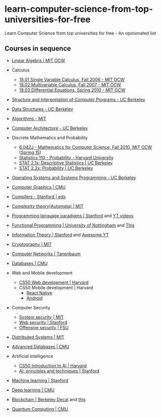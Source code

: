 # learn-computer-science-from-top-universities-for-free
Learn Computer Science from top universities for free - An opinionated list


## Courses in sequence

- [Linear Algebra | MIT OCW](https://www.youtube.com/watch?v=7UJ4CFRGd-U&list=PLE7DDD91010BC51F8)

- Calculus

  - [18.01 Single Variable Calculus, Fall 2006 - MIT OCW](https://ocw.mit.edu/courses/mathematics/18-01-single-variable-calculus-fall-2006/)
  - [18.02 Multivariable Calculus, Fall 2007 - MIT OCW](https://ocw.mit.edu/courses/mathematics/18-02-multivariable-calculus-fall-2007/)
  - [18.03 Differential Equations, Spring 2010 - MIT OCW](https://ocw.mit.edu/courses/mathematics/18-03-differential-equations-spring-2010/)

- [Structure and Interpretation of Computer Programs - UC Berkeley](https://cs61a.org/)

- [Data Structures - UC Berkeley](https://sp21.datastructur.es/)

- [Algorithms - MIT](https://www.youtube.com/watch?v=ZA-tUyM_y7s&list=PLUl4u3cNGP63EdVPNLG3ToM6LaEUuStEY)

- [Computer Architecture - UC Berkeley](https://cs61c.org/fa21/)

- Discrete Mathematics and Probability
  
  - [6.042J - Mathematics for Computer Science, Fall 2010, MIT OCW](https://ocw.mit.edu/courses/electrical-engineering-and-computer-science/6-042j-mathematics-for-computer-science-fall-2010/video-lectures/) ([Spring 15](https://ocw.mit.edu/courses/electrical-engineering-and-computer-science/6-042j-mathematics-for-computer-science-spring-2015/index.htm))
  - [Statistics 110 - Probability - Harvard University](https://www.youtube.com/playlist?list=PL2SOU6wwxB0uwwH80KTQ6ht66KWxbzTIo)
  - [STAT 2.1x: Descriptive Statistics | UC Berkeley](https://www.youtube.com/playlist?list=PL_Ig1a5kxu56TfFnGlRlH2YpOBWGiYsQD)
  - [STAT 2.2x: Probability | UC Berkeley](https://www.youtube.com/playlist?list=PL_Ig1a5kxu57qPZnHm-ie-D7vs9g7U-Cl)

- [Operating Systems and Systems Programming - UC Berkeley](https://cs162.org/)

- [Computer Graphics | CMU](https://www.youtube.com/playlist?list=PL9_jI1bdZmz2emSh0UQ5iOdT2xRHFHL7E)

- [Compilers - Stanford | edx](https://www.edx.org/course/compilers)

- [Complexity theory(Automata) | MIT](https://ocw.mit.edu/courses/mathematics/18-404j-theory-of-computation-fall-2020/video-lectures/)

- [Programming language paradigms | Stanford](https://see.stanford.edu/Course/CS107) and [YT videos](https://www.youtube.com/watch?v=Ps8jOj7diA0&list=PL9D558D49CA734A02)

- [Functional Programming | University of Nottingham](https://www.youtube.com/watch?v=TdpBqhlgqGI&list=PLF1Z-APd9zK7usPMx3LGMZEHrECUGodd3) and [ This](https://www.youtube.com/watch?v=2u0T7z6O9jM&list=PLF1Z-APd9zK5uFc8FKr_di9bfsYv8-lbc)

- [Information Theory | Stanford](https://www.youtube.com/watch?v=B7bYOSlv9bQ&list=PLv_7iO_xlL0Kz2nU05COpINjU8C0UPICA) and [Awesome YT](https://www.youtube.com/watch?v=69-YUSazuic&list=PLbg3ZX2pWlgKDVFNwn9B63UhYJVIerzHL)

- [Cryptography | MIT](https://www.youtube.com/playlist?list=PL6ogFv-ieghe8MOIcpD6UDtdK-UMHG8oH)

- [Computer Networks | Tanenbaum](https://media.pearsoncmg.com/ph/streaming/esm/tanenbaum5e_videonotes/tanenbaum_videoNotes.html)

- [Databases | CMU](https://www.youtube.com/watch?v=oeYBdghaIjc&list=PLSE8ODhjZXjbohkNBWQs_otTrBTrjyohi)

- Web and Mobile development
  - [CS50 Web development | Harvard](https://www.youtube.com/watch?v=Nn7EX3zkGUo&list=PLhQjrBD2T380xvFSUmToMMzERZ3qB5Ueu)
  - CS50 Mobile development | Harvard
    - [React Native](https://www.youtube.com/watch?v=_P7wHN_kOv4&list=PLhQjrBD2T382gdfveyad09Ierl_3Jh_wR)
    - [Android](https://www.youtube.com/watch?v=acqZaszVZH4&list=PLhQjrBD2T381qULidYDKP55-4u1piASC1)

- Computer Security
  - [System security | MIT](https://www.youtube.com/watch?v=x6QsaB2aSmU&list=PLvyhBjPyU05rrodFofj_jBEyxFLhKoyeJ)
  - [Web security | Stanford](https://www.youtube.com/watch?v=5JJrJGZ_LjM&list=PL1y1iaEtjSYiiSGVlL1cHsXN_kvJOOhu-)
  - [Offensive security | FSU](https://www.youtube.com/watch?v=4yNgP3CUOWo&list=PLcY9lFRK-q7sl5NRfSLIYKrqmRJy3oXjf)

- [Distributed Systems | MIT](https://www.youtube.com/playlist?list=PLrw6a1wE39_tb2fErI4-WkMbsvGQk9_UB)

- [Advanced Databases | CMU](https://www.youtube.com/watch?v=SdW5RKUboKc&list=PLSE8ODhjZXjasmrEd2_Yi1deeE360zv5O)

- Artificial intelligence
  - [CS50 Introduction to AI | Harvard](https://www.youtube.com/watch?v=LucW-p6zC5c&list=PLBw9d_OueVJS_084gYQexJ38LC2LEhpR4)
  - [AI: principles and techniques | Stanford](https://www.youtube.com/playlist?list=PLoROMvodv4rO1NB9TD4iUZ3qghGEGtqNX)

- [Machine learning | Stanford](https://www.youtube.com/playlist?list=PLLssT5z_DsK-h9vYZkQkYNWcItqhlRJLN)

- [Deep learning | CMU](https://www.youtube.com/channel/UC8hYZGEkI2dDO8scT8C5UQA/playlists)

- [Blockchain | Berkeley Decal](https://www.youtube.com/playlist?list=PLSONl1AVlZNU0QTGpbgEQXKHcmgYz-ddT) and [ this](https://www.youtube.com/playlist?list=PLSONl1AVlZNUzp71_H1kb87PvIh8kIZU9)

- [Quantum Computing | CMU](https://www.youtube.com/playlist?list=PLm3J0oaFux3YL5qLskC6xQ24JpMwOAeJz)
